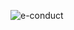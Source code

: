 ![e-conduct](https://github-readme-stats.vercel.app/api?username=e-conduct&show_icons=true&theme=chartreuse-dark)
